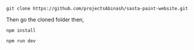 `git clone https://github.com/projectsAbinash/sasta-paint-website.git`

Then go the cloned folder then, 

`npm install`

`npm run dev`

